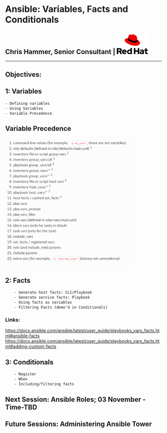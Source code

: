 # Ansible: Variables, Facts and Conditionals
## Chris Hammer, Senior Consultant | <img src="redhat-logo.png" style="width:100px;"/>
---


## Objectives:
##    1: Variables
    - Defining variables 
    - Using Variables
    - Variable Precedence
        
## Variable Precedence
<img src="image.PNG" style="width:400px;"/>

## 2: Facts
        - Generate host facts: CLI/Playbook
        - Generate service facts: Playbook
        - Using facts as variables
        - Filtering Facts (demo'd in Conditionals)
### Links:
https://docs.ansible.com/ansible/latest/user_guide/playbooks_vars_facts.html#ansible-facts
https://docs.ansible.com/ansible/latest/user_guide/playbooks_vars_facts.html#adding-custom-facts 
    
## 3: Conditionals 
        - Register
        - When
        - Including/filtering facts


## Next Session: Ansible Roles; 03 November - Time-TBD
## Future Sessions: Administering Ansible Tower